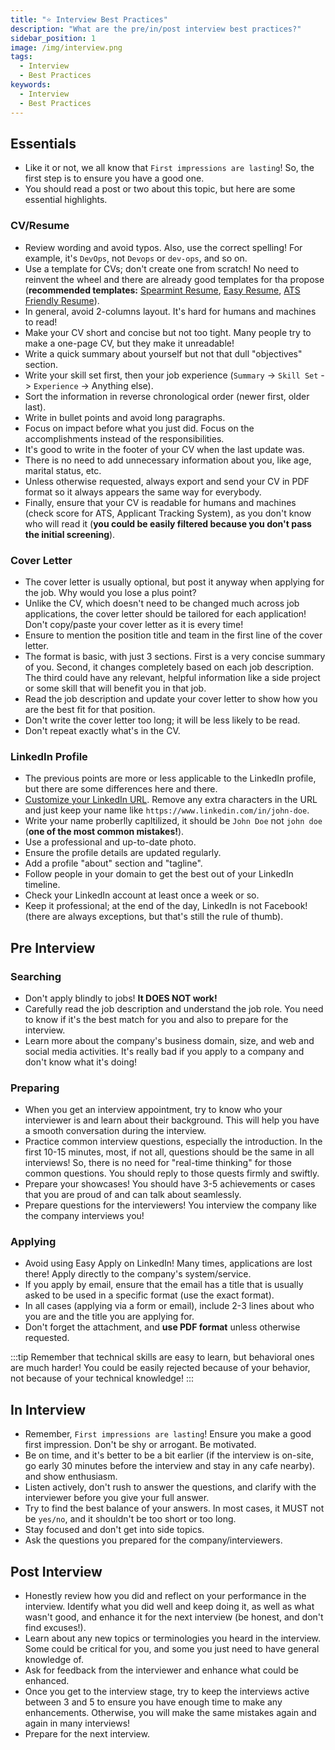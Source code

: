 ```yaml
---
title: "⭐ Interview Best Practices"
description: "What are the pre/in/post interview best practices?"
sidebar_position: 1
image: /img/interview.png
tags:
  - Interview
  - Best Practices
keywords:
  - Interview
  - Best Practices
---
```


## Essentials

- Like it or not, we all know that `First impressions are lasting`! So, the first step is to ensure you have a good one.
- You should read a post or two about this topic, but here are some essential highlights.

### CV/Resume

- Review wording and avoid typos. Also, use the correct spelling! For example, it's `DevOps`, not `Devops` or `dev-ops`, and so on.
- Use a template for CVs; don't create one from scratch! No need to reinvent the wheel and there are already good templates for tha propose (**recommended templates:** [Spearmint Resume](https://docs.google.com/document/d/10r0kqVoB0NWty_UQx1exwpqJKE4p8PA83tiyicLPb3U/copy), [Easy Resume](https://gdoc.io/resume-templates/easy-resume-free-google-docs-template/), [ATS Friendly Resume](https://thegoodocs.com/resume-templates/ats-friendly-resume-template.php)).
- In general, avoid 2-columns layout. It's hard for humans and machines to read!
- Make your CV short and concise but not too tight. Many people try to make a one-page CV, but they make it unreadable!
- Write a quick summary about yourself but not that dull "objectives" section.
- Write your skill set first, then your job experience (`Summary` -> `Skill Set` -> `Experience` -> Anything else).
- Sort the information in reverse chronological order (newer first, older last).
- Write in bullet points and avoid long paragraphs.
- Focus on impact before what you just did. Focus on the accomplishments instead of the responsibilities.
- It's good to write in the footer of your CV when the last update was.
- There is no need to add unnecessary information about you, like age, marital status, etc.
- Unless otherwise requested, always export and send your CV in PDF format so it always appears the same way for everybody.
- Finally, ensure that your CV is readable for humans and machines (check score for ATS, Applicant Tracking System), as you don't know who will read it (**you could be easily filtered because you don't pass the initial screening**).

### Cover Letter

- The cover letter is usually optional, but post it anyway when applying for the job. Why would you lose a plus point?
- Unlike the CV, which doesn't need to be changed much across job applications, the cover letter should be tailored for each application! Don't copy/paste your cover letter as it is every time!
- Ensure to mention the position title and team in the first line of the cover letter.
- The format is basic, with just 3 sections. First is a very concise summary of you. Second, it changes completely based on each job description. The third could have any relevant, helpful information like a side project or some skill that will benefit you in that job.
- Read the job description and update your cover letter to show how you are the best fit for that position.
- Don't write the cover letter too long; it will be less likely to be read.
- Don't repeat exactly what's in the CV.

### LinkedIn Profile

- The previous points are more or less applicable to the LinkedIn profile, but there are some differences here and there.
- [Customize your LinkedIn URL](https://www.linkedin.com/help/linkedin/answer/a542685/manage-your-public-profile-url?lang=en). Remove any extra characters in the URL and just keep your name like `https://www.linkedin.com/in/john-doe`.
- Write your name proberlly capltilized, it should be `John Doe` not `john doe` (**one of the most common mistakes!**).
- Use a professional and up-to-date photo.
- Ensure the profile details are updated regularly.
- Add a profile "about" section and "tagline".
- Follow people in your domain to get the best out of your LinkedIn timeline.
- Check your LinkedIn account at least once a week or so.
- Keep it professional; at the end of the day, LinkedIn is not Facebook! (there are always exceptions, but that's still the rule of thumb).


## Pre Interview

### Searching

- Don't apply blindly to jobs! **It DOES NOT work!**
- Carefully read the job description and understand the job role. You need to know if it's the best match for you and also to prepare for the interview.
- Learn more about the company's business domain, size, and web and social media activities. It's really bad if you apply to a company and don't know what it's doing!

### Preparing

- When you get an interview appointment, try to know who your interviewer is and learn about their background. This will help you have a smooth conversation during the interview.
- Practice common interview questions, especially the introduction. In the first 10-15 minutes, most, if not all, questions should be the same in all interviews! So, there is no need for "real-time thinking" for those common questions. You should reply to those quests firmly and swiftly.
- Prepare your showcases! You should have 3-5 achievements or cases that you are proud of and can talk about seamlessly.
- Prepare questions for the interviewers! You interview the company like the company interviews you!

### Applying

- Avoid using Easy Apply on LinkedIn! Many times, applications are lost there! Apply directly to the company's system/service.
- If you apply by email, ensure that the email has a title that is usually asked to be used in a specific format (use the exact format).
- In all cases (applying via a form or email), include 2-3 lines about who you are and the title you are applying for.
- Don't forget the attachment, and **use PDF format** unless otherwise requested.

:::tip
Remember that technical skills are easy to learn, but behavioral ones are much harder! You could be easily rejected because of your behavior, not because of your technical knowledge!
:::


## In Interview

- Remember, `First impressions are lasting`! Ensure you make a good first impression. Don't be shy or arrogant. Be motivated.
- Be on time, and it's better to be a bit earlier (if the interview is on-site, go early 30 minutes before the interview and stay in any cafe nearby).
and show enthusiasm.
- Listen actively, don't rush to answer the questions, and clarify with the interviewer before you give your full answer.
- Try to find the best balance of your answers. In most cases, it MUST not be `yes/no`, and it shouldn't be too short or too long.
- Stay focused and don't get into side topics.
- Ask the questions you prepared for the company/interviewers.


## Post Interview

- Honestly review how you did and reflect on your performance in the interview. Identify what you did well and keep doing it, as well as what wasn't good, and enhance it for the next interview (be honest, and don't find excuses!).
- Learn about any new topics or terminologies you heard in the interview. Some could be critical for you, and some you just need to have general knowledge of.
- Ask for feedback from the interviewer and enhance what could be enhanced.
- Once you get to the interview stage, try to keep the interviews active between 3 and 5 to ensure you have enough time to make any enhancements. Otherwise, you will make the same mistakes again and again in many interviews!
- Prepare for the next interview.
